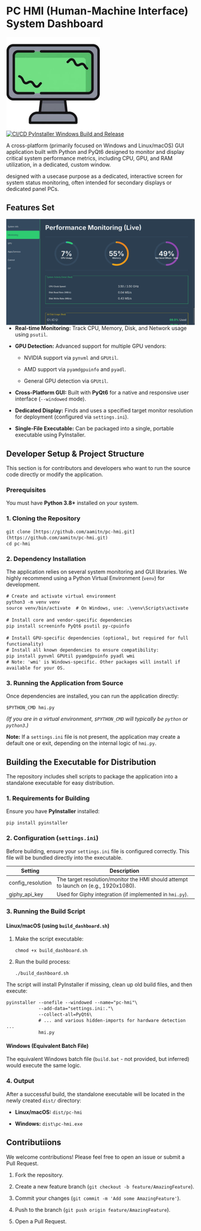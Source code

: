 PC HMI (Human-Machine Interface) System Dashboard
=================================================
<img src="./assets/logo.png" align="left" width="250">

[![CI/CD PyInstaller Windows Build and Release](https://github.com/aamitn/pc-hmi/actions/workflows/buildexec.yml/badge.svg)](https://github.com/aamitn/pc-hmi/actions/workflows/buildexec.yml)

A cross-platform (primarily focused on Windows and Linux/macOS) GUI application built with Python and PyQt6 designed to monitor and display critical system performance metrics, including CPU, GPU, and RAM utilization, in a dedicated, custom window.

designed with a usecase purpose as a dedicated, interactive screen for system status monitoring, often intended for secondary displays or dedicated panel PCs.

Features Set
-----------

<img src="./assets/ss.png" align="left" width="full">

-   **Real-time Monitoring:** Track CPU, Memory, Disk, and Network usage using `psutil`.

-   **GPU Detection:** Advanced support for multiple GPU vendors:

    -   NVIDIA support via `pynvml` and `GPUtil`.

    -   AMD support via `pyamdgpuinfo` and `pyadl`.

    -   General GPU detection via `GPUtil`.

-   **Cross-Platform GUI:** Built with **PyQt6** for a native and responsive user interface (`--windowed` mode).

-   **Dedicated Display:** Finds and uses a specified target monitor resolution for deployment (configured via `settings.ini`).

-   **Single-File Executable:** Can be packaged into a single, portable executable using PyInstaller.

Developer Setup & Project Structure
---------------------------------------

This section is for contributors and developers who want to run the source code directly or modify the application.

### Prerequisites

You must have **Python 3.8+** installed on your system.

### 1\. Cloning the Repository

```
git clone [https://github.com/aamitn/pc-hmi.git](https://github.com/aamitn/pc-hmi.git)
cd pc-hmi

```

### 2\. Dependency Installation

The application relies on several system monitoring and GUI libraries. We highly recommend using a Python Virtual Environment (`venv`) for development.

```
# Create and activate virtual environment
python3 -m venv venv
source venv/bin/activate  # On Windows, use: .\venv\Scripts\activate

# Install core and vendor-specific dependencies
pip install screeninfo PyQt6 psutil py-cpuinfo

# Install GPU-specific dependencies (optional, but required for full functionality)
# Install all known dependencies to ensure compatibility:
pip install pynvml GPUtil pyamdgpuinfo pyadl wmi
# Note: 'wmi' is Windows-specific. Other packages will install if available for your OS.

```

### 3\. Running the Application from Source

Once dependencies are installed, you can run the application directly:

```
$PYTHON_CMD hmi.py

```

*(If you are in a virtual environment, `$PYTHON_CMD` will typically be `python` or `python3`.)*

**Note:** If a `settings.ini` file is not present, the application may create a default one or exit, depending on the internal logic of `hmi.py`.

Building the Executable for Distribution
-------------------------------------------

The repository includes shell scripts to package the application into a standalone executable for easy distribution.

### 1\. Requirements for Building

Ensure you have **PyInstaller** installed:

```
pip install pyinstaller

```

### 2\. Configuration (`settings.ini`)

Before building, ensure your `settings.ini` file is configured correctly. This file will be bundled directly into the executable.

| Setting           | Description                                                                 |
|------------------|-----------------------------------------------------------------------------|
| config_resolution | The target resolution/monitor the HMI should attempt to launch on (e.g., 1920x1080). |
| giphy_api_key     | Used for Giphy integration (if implemented in `hmi.py`).                   |


### 3\. Running the Build Script

#### Linux/macOS (using `build_dashboard.sh`)

1.  Make the script executable:

    ```
    chmod +x build_dashboard.sh

    ```

2.  Run the build process:

    ```
    ./build_dashboard.sh

    ```

The script will install PyInstaller if missing, clean up old build files, and then execute:

```
pyinstaller --onefile --windowed --name="pc-hmi"\
            --add-data="settings.ini:."\
            --collect-all=PyQt6\
            # ... and various hidden-imports for hardware detection ...
            hmi.py

```

#### Windows (Equivalent Batch File)

The equivalent Windows batch file (`build.bat` - not provided, but inferred) would execute the same logic.

### 4\. Output

After a successful build, the standalone executable will be located in the newly created `dist/` directory:

-   **Linux/macOS:**  `dist/pc-hmi`

-   **Windows:**  `dist\pc-hmi.exe`

Contributiions
------------------

We welcome contributions! Please feel free to open an issue or submit a Pull Request.

1.  Fork the repository.

2.  Create a new feature branch (`git checkout -b feature/AmazingFeature`).

3.  Commit your changes (`git commit -m 'Add some AmazingFeature'`).

4.  Push to the branch (`git push origin feature/AmazingFeature`).

5.  Open a Pull Request.